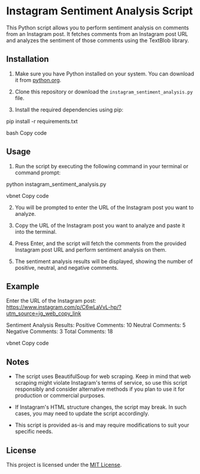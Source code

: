 # Instagram Sentiment Analysis Script

This Python script allows you to perform sentiment analysis on comments from an Instagram post. It fetches comments from an Instagram post URL and analyzes the sentiment of those comments using the TextBlob library.

## Installation

1. Make sure you have Python installed on your system. You can download it from [python.org](https://www.python.org/).

2. Clone this repository or download the `instagram_sentiment_analysis.py` file.

3. Install the required dependencies using pip:

pip install -r requirements.txt

bash
Copy code

## Usage

1. Run the script by executing the following command in your terminal or command prompt:

python instagram_sentiment_analysis.py

vbnet
Copy code

2. You will be prompted to enter the URL of the Instagram post you want to analyze.

3. Copy the URL of the Instagram post you want to analyze and paste it into the terminal.

4. Press Enter, and the script will fetch the comments from the provided Instagram post URL and perform sentiment analysis on them.

5. The sentiment analysis results will be displayed, showing the number of positive, neutral, and negative comments.

## Example

Enter the URL of the Instagram post: https://www.instagram.com/p/C6wLaVvL-hp/?utm_source=ig_web_copy_link

Sentiment Analysis Results:
Positive Comments: 10
Neutral Comments: 5
Negative Comments: 3
Total Comments: 18

vbnet
Copy code

## Notes

- The script uses BeautifulSoup for web scraping. Keep in mind that web scraping might violate Instagram's terms of service, so use this script responsibly and consider alternative methods if you plan to use it for production or commercial purposes.

- If Instagram's HTML structure changes, the script may break. In such cases, you may need to update the script accordingly.

- This script is provided as-is and may require modifications to suit your specific needs.

## License

This project is licensed under the [MIT License](LICENSE).
